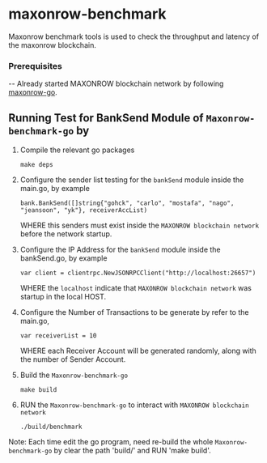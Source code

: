 
# maxonrow-benchmark
Maxonrow benchmark tools is used to check the throughput and latency of the maxonrow blockchain. 

### Prerequisites
-- Already started MAXONROW blockchain network by following [maxonrow-go](https://github.com/maxonrow/maxonrow-go/edit/develop/README.md).

## Running Test for BankSend Module of `Maxonrow-benchmark-go` by

1. Compile the relevant go packages

    `make deps`

2. Configure the sender list testing for the `bankSend` module inside the main.go, by example 

    `bank.BankSend([]string{"gohck", "carlo", "mostafa", "nago", "jeansoon", "yk"}, receiverAccList)` 
    
   WHERE this senders must exist inside the `MAXONROW blockchain network` before the network startup.

3. Configure the IP Address for the `bankSend` module inside the bankSend.go, by example 

    `var client = clientrpc.NewJSONRPCClient("http://localhost:26657")` 
    
   WHERE the `localhost` indicate that `MAXONROW blockchain network` was startup in the local HOST.

4. Configure the Number of Transactions to be generate by refer to the main.go,  

    `var receiverList = 10` 
    
   WHERE each Receiver Account will be generated randomly, along with the number of Sender Account.  

5. Build the `Maxonrow-benchmark-go`

    `make build`

6. RUN the `Maxonrow-benchmark-go` to interact with `MAXONROW blockchain network`

    `./build/benchmark`


Note: Each time edit the go program, need re-build the whole `Maxonrow-benchmark-go` by clear the path 'build/' and RUN 'make build'.

